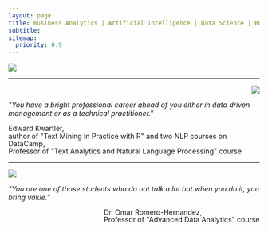 ```yaml
---
layout: page
title: Business Analytics | Artificial Intelligence | Data Science | Business Consulting
subtitle:
sitemap:
  priority: 0.9
---
```


<img src="{{ '/assets/img/alexey.jpeg' | prepend: site.baseurl }}" id="about-img">

<hr>

<div>
    <div style="float: right">
        <img src="{{ '/assets/img/Ted Kwartler.png' | prepend: site.baseurl }}" id="about-img-2">
    </div>
    <div style="clear:both"></div>
        <p>
        <i>
            "You have a bright professional career ahead of you either in data driven management or as a technical practitioner."
        </i>
    </p>
    <p>
        <span style="float: right; line-height: 1.1; ">
            Edward Kwartler,<br>
            author of "Text Mining in Practice with R" and two NLP courses on DataCamp,<br>
            Professor of "Text Analytics and Natural Language Processing" course
        </span>
        <br style="clear:both" />
    </p>
</div>

<hr>

<div>
    <div style="float: left">
        <img src="{{ '/assets/img/Omar_Romero-Hernandez.jpeg' | prepend: site.baseurl }}" id="about-img-2">
    </div>
    <div style="clear:both"></div>
        <p>
        <i>
            "You are one of those students who do not talk a lot but when you do it, you bring value."
        </i>
    </p>
    <p>
        <span style="float: right; line-height: 1.1; ">
            Dr. Omar Romero-Hernandez,<br>
            Professor of "Advanced Data Analytics" course
        </span>
        <br style="clear:both" />
    </p>
</div>
